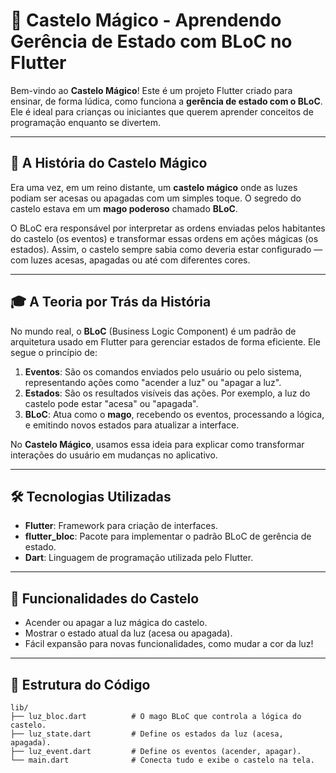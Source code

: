 # 🏰 Castelo Mágico - Aprendendo Gerência de Estado com BLoC no Flutter

Bem-vindo ao **Castelo Mágico**! Este é um projeto Flutter criado para ensinar, de forma lúdica, como funciona a **gerência de estado com o BLoC**. Ele é ideal para crianças ou iniciantes que querem aprender conceitos de programação enquanto se divertem.

---

## 🌟 A História do Castelo Mágico

Era uma vez, em um reino distante, um **castelo mágico** onde as luzes podiam ser acesas ou apagadas com um simples toque. O segredo do castelo estava em um **mago poderoso** chamado **BLoC**.  

O BLoC era responsável por interpretar as ordens enviadas pelos habitantes do castelo (os eventos) e transformar essas ordens em ações mágicas (os estados). Assim, o castelo sempre sabia como deveria estar configurado — com luzes acesas, apagadas ou até com diferentes cores.

---

## 🎓 A Teoria por Trás da História

No mundo real, o **BLoC** (Business Logic Component) é um padrão de arquitetura usado em Flutter para gerenciar estados de forma eficiente. Ele segue o princípio de:

1. **Eventos**: São os comandos enviados pelo usuário ou pelo sistema, representando ações como "acender a luz" ou "apagar a luz".
2. **Estados**: São os resultados visíveis das ações. Por exemplo, a luz do castelo pode estar "acesa" ou "apagada".
3. **BLoC**: Atua como o **mago**, recebendo os eventos, processando a lógica, e emitindo novos estados para atualizar a interface.

No **Castelo Mágico**, usamos essa ideia para explicar como transformar interações do usuário em mudanças no aplicativo.

---

## 🛠️ Tecnologias Utilizadas

- **Flutter**: Framework para criação de interfaces.
- **flutter_bloc**: Pacote para implementar o padrão BLoC de gerência de estado.
- **Dart**: Linguagem de programação utilizada pelo Flutter.

---

## 🚀 Funcionalidades do Castelo

- Acender ou apagar a luz mágica do castelo.
- Mostrar o estado atual da luz (acesa ou apagada).
- Fácil expansão para novas funcionalidades, como mudar a cor da luz!

---

## 📂 Estrutura do Código

```plaintext
lib/
├── luz_bloc.dart          # O mago BLoC que controla a lógica do castelo.
├── luz_state.dart         # Define os estados da luz (acesa, apagada).
├── luz_event.dart         # Define os eventos (acender, apagar).
└── main.dart              # Conecta tudo e exibe o castelo na tela.
